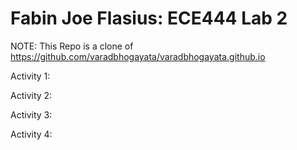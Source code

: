 # Fabin Joe Flasius: ECE444 Lab 2
NOTE: This Repo is a clone of https://github.com/varadbhogayata/varadbhogayata.github.io

Activity 1:

Activity 2:

Activity 3:

Activity 4:
